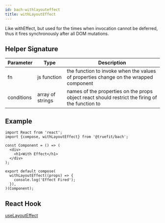 ```yaml
---
id: bach-withlayouteffect
title: withLayoutEffect
---
```


Like withEffect, but used for the times when invocation cannot be deferred, thus it fires synchronously after all DOM mutations.

## Helper Signature

| Parameter  | Type             | Description                                                                                     |
| ---------- | ---------------- | ----------------------------------------------------------------------------------------------- |
| fn         | js function      | the function to invoke when the values of properties change on the wrapped component            |
| conditions | array of strings | names of the properties on the props object react should restrict the firing of the function to |

## Example

```
import React from 'react';
import {compose, withLayoutEffect} from '@truefit/bach';

const Component = () => (
  <div>
    <h1>With Effect</h1>
  </div>
);

export default compose(
  withLayoutEffect((props) => {
    console.log('Effect Fired');
  }),
)(Component);
```

## React Hook

[useLayoutEffect](https://reactjs.org/docs/hooks-reference.html#uselayouteffect)